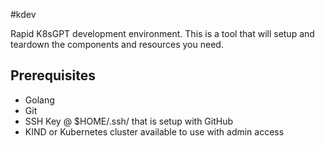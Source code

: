 #kdev

Rapid K8sGPT development environment.
This is a tool that will setup and teardown the components and resources you need. 

## Prerequisites

- Golang
- Git 
- SSH Key @ $HOME/.ssh/ that is setup with GitHub
- KIND or Kubernetes cluster available to use with admin access